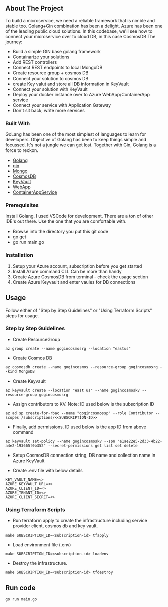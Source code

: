 <!-- ABOUT THE PROJECT -->

## About The Project

To build a microservice, we need a reliable framework that is nimble and stable too. Golang+Gin combination has been a delight. Azure has been one of the leading public cloud solutions. In this codebase, we'll see how to connect your microservice over to cloud DB, in this case CosmosDB
The journey:

- Build a simple GIN base golang framework
- Containarize your solutions
- Add REST controllers
- Connect REST endpoints to local MongoDB
- Create resource group + cosmos DB
- Connect your solution to cosmos DB
- create Key valut and store all DB information in KeyVault
- Connect your solution with KeyVault
- Deploy your docker instance over to Azure WebApp/ContainerApp service
- Connect your service with Application Gateway
- Don't sit back, write more services

### Built With

GoLang has been one of the most simplest of languages to learn for developers. Objective of Golang has been to keep things simple and focussed. It's not a jungle we can get lost.
Together with Gin, Golang is a force to reckon.

- [Golang](https://go.dev)
- [gin](https://github.com/gin-gonic/gin)
- [Mongo](https://www.mongodb.com)
- [CosmosDB](https://azure.microsoft.com/en-us/services/cosmos-db/)
- [KeyVault](https://azure.microsoft.com/en-us/services/key-vault/)
- [WebApp](https://azure.microsoft.com/en-us/services/app-service/web/)
- [ContainerAppService](https://azure.microsoft.com/en-us/services/container-apps/)

<!-- GETTING STARTED -->

### Prerequisites

Install Golang. I used VSCode for development. There are a ton of other IDE's out there. Use the one that you are comfortable with.

- Browse into the directory you put this git code
- go get
- go run main.go

### Installation

1. Setup your Azure account, subscription before you get started
2. Install Azure command CLI. Can be more than handy
3. Create Azure CosmosDB from terminal - check the usage section
4. Create Azure Keyvault and enter vaules for DB connections

<!-- USAGE EXAMPLES -->

## Usage
Follow either of "Step by Step Guidelines" or "Using Terraform Scripts" steps for usage.

### **Step by Step Guidelines**

- Create ResourceGroup

```
az group create --name gogincosmosrg --location "eastus"
```

- Create Cosmos DB

```
az cosmosdb create --name gogincosmos --resource-group gogincosmosrg --kind MongoDB
```

- Create Keyvault

```
az keyvault create --location "east us" --name gogincosmoskv --resource-group gogincosmosrg
```

- Assign contributors to KV. Note: ID used below is the subscription ID

```
az ad sp create-for-rbac --name "gogincosmossp" --role Contributor --scopes /subscriptions/<<SUBSCRIPTION-ID>>
```

- Finally, add permissions. ID used below is the app ID from above command

```
az keyvault set-policy --name gogincosmoskv --spn "e1ae22e5-2d33-4b22-a4e2-193665f0b352" --secret-permissions get list set delete
```

- Setup CosmosDB connection string, DB name and collection name in Azure KeyVault

- Create .env file with below details

```
KEY_VAULT_NAME=<>
AZURE_KEYVAULT_URL=<>
AZURE_CLIENT_ID=<>
AZURE_TENANT_ID=<>
AZURE_CLIENT_SECRET=<>
```
### **Using Terraform Scripts**
- Run terraform apply to create the infrastructure including service provider client, cosmos db and key vault.

```
make SUBSCRIPTION_ID=<subscription-id> tfapply
```

- Load environment file (.env)

```
make SUBSCRIPTION_ID=<subscription-id> loadenv
```

- Destroy the infrastructure.

```
make SUBSCRIPTION_ID=<subscription-id> tfdestroy
```

## Run code

```
go run main.go
```
